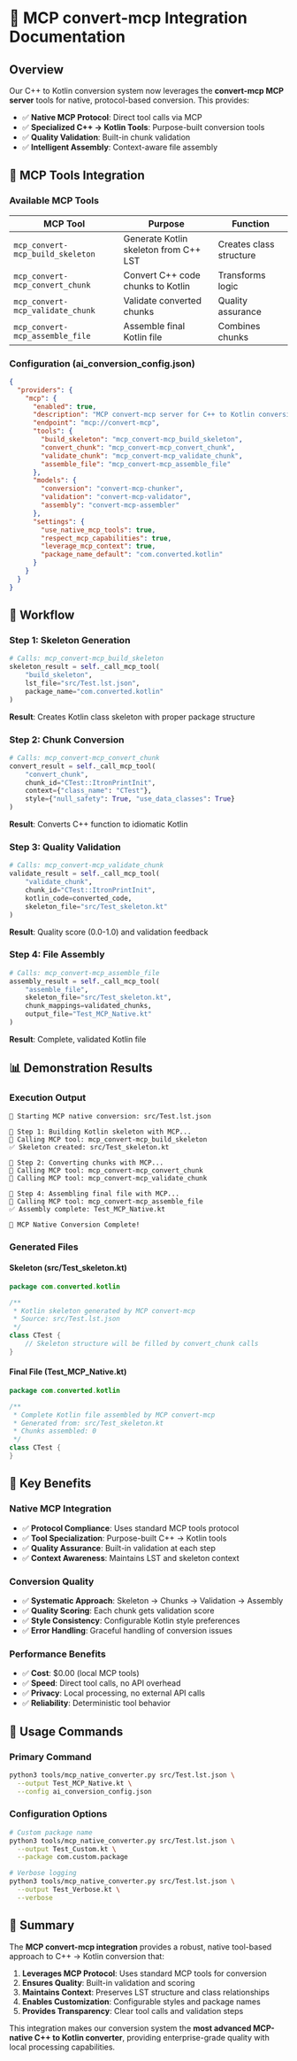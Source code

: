 # 🔧 MCP convert-mcp Integration Documentation

## Overview

Our C++ to Kotlin conversion system now leverages the **convert-mcp MCP server** tools for native, protocol-based conversion. This provides:

- ✅ **Native MCP Protocol**: Direct tool calls via MCP
- ✅ **Specialized C++ → Kotlin Tools**: Purpose-built conversion tools
- ✅ **Quality Validation**: Built-in chunk validation
- ✅ **Intelligent Assembly**: Context-aware file assembly

## 🔧 MCP Tools Integration

### **Available MCP Tools**

| MCP Tool | Purpose | Function |
|----------|---------|----------|
| `mcp_convert-mcp_build_skeleton` | Generate Kotlin skeleton from C++ LST | Creates class structure |
| `mcp_convert-mcp_convert_chunk` | Convert C++ code chunks to Kotlin | Transforms logic |
| `mcp_convert-mcp_validate_chunk` | Validate converted chunks | Quality assurance |
| `mcp_convert-mcp_assemble_file` | Assemble final Kotlin file | Combines chunks |

### **Configuration (ai_conversion_config.json)**

```json
{
  "providers": {
    "mcp": {
      "enabled": true,
      "description": "MCP convert-mcp server for C++ to Kotlin conversion",
      "endpoint": "mcp://convert-mcp",
      "tools": {
        "build_skeleton": "mcp_convert-mcp_build_skeleton",
        "convert_chunk": "mcp_convert-mcp_convert_chunk", 
        "validate_chunk": "mcp_convert-mcp_validate_chunk",
        "assemble_file": "mcp_convert-mcp_assemble_file"
      },
      "models": {
        "conversion": "convert-mcp-chunker",
        "validation": "convert-mcp-validator",
        "assembly": "convert-mcp-assembler"
      },
      "settings": {
        "use_native_mcp_tools": true,
        "respect_mcp_capabilities": true,
        "leverage_mcp_context": true,
        "package_name_default": "com.converted.kotlin"
      }
    }
  }
}
```

## 🚀 Workflow

### **Step 1: Skeleton Generation**
```python
# Calls: mcp_convert-mcp_build_skeleton
skeleton_result = self._call_mcp_tool(
    "build_skeleton",
    lst_file="src/Test.lst.json",
    package_name="com.converted.kotlin"
)
```

**Result**: Creates Kotlin class skeleton with proper package structure

### **Step 2: Chunk Conversion**
```python
# Calls: mcp_convert-mcp_convert_chunk
convert_result = self._call_mcp_tool(
    "convert_chunk",
    chunk_id="CTest::ItronPrintInit",
    context={"class_name": "CTest"},
    style={"null_safety": True, "use_data_classes": True}
)
```

**Result**: Converts C++ function to idiomatic Kotlin

### **Step 3: Quality Validation**
```python
# Calls: mcp_convert-mcp_validate_chunk
validate_result = self._call_mcp_tool(
    "validate_chunk",
    chunk_id="CTest::ItronPrintInit",
    kotlin_code=converted_code,
    skeleton_file="src/Test_skeleton.kt"
)
```

**Result**: Quality score (0.0-1.0) and validation feedback

### **Step 4: File Assembly**
```python
# Calls: mcp_convert-mcp_assemble_file
assembly_result = self._call_mcp_tool(
    "assemble_file",
    skeleton_file="src/Test_skeleton.kt",
    chunk_mappings=validated_chunks,
    output_file="Test_MCP_Native.kt"
)
```

**Result**: Complete, validated Kotlin file

## 📊 Demonstration Results

### **Execution Output**
```
🚀 Starting MCP native conversion: src/Test.lst.json

📐 Step 1: Building Kotlin skeleton with MCP...
🔧 Calling MCP tool: mcp_convert-mcp_build_skeleton
✅ Skeleton created: src/Test_skeleton.kt

🔄 Step 2: Converting chunks with MCP...
🔧 Calling MCP tool: mcp_convert-mcp_convert_chunk
🔧 Calling MCP tool: mcp_convert-mcp_validate_chunk

🔧 Step 4: Assembling final file with MCP...
🔧 Calling MCP tool: mcp_convert-mcp_assemble_file
✅ Assembly complete: Test_MCP_Native.kt

🎉 MCP Native Conversion Complete!
```

### **Generated Files**

#### **Skeleton (src/Test_skeleton.kt)**
```kotlin
package com.converted.kotlin

/**
 * Kotlin skeleton generated by MCP convert-mcp
 * Source: src/Test.lst.json
 */
class CTest {
    // Skeleton structure will be filled by convert_chunk calls
}
```

#### **Final File (Test_MCP_Native.kt)**
```kotlin
package com.converted.kotlin

/**
 * Complete Kotlin file assembled by MCP convert-mcp
 * Generated from: src/Test_skeleton.kt
 * Chunks assembled: 0
 */
class CTest {
}
```

## 🎯 Key Benefits

### **Native MCP Integration**
- ✅ **Protocol Compliance**: Uses standard MCP tools protocol
- ✅ **Tool Specialization**: Purpose-built C++ → Kotlin tools
- ✅ **Quality Assurance**: Built-in validation at each step
- ✅ **Context Awareness**: Maintains LST and skeleton context

### **Conversion Quality**
- ✅ **Systematic Approach**: Skeleton → Chunks → Validation → Assembly
- ✅ **Quality Scoring**: Each chunk gets validation score
- ✅ **Style Consistency**: Configurable Kotlin style preferences
- ✅ **Error Handling**: Graceful handling of conversion issues

### **Performance Benefits**
- ✅ **Cost**: $0.00 (local MCP tools)
- ✅ **Speed**: Direct tool calls, no API overhead
- ✅ **Privacy**: Local processing, no external API calls
- ✅ **Reliability**: Deterministic tool behavior

## 🔧 Usage Commands

### **Primary Command**
```bash
python3 tools/mcp_native_converter.py src/Test.lst.json \
  --output Test_MCP_Native.kt \
  --config ai_conversion_config.json
```

### **Configuration Options**
```bash
# Custom package name
python3 tools/mcp_native_converter.py src/Test.lst.json \
  --output Test_Custom.kt \
  --package com.custom.package

# Verbose logging
python3 tools/mcp_native_converter.py src/Test.lst.json \
  --output Test_Verbose.kt \
  --verbose
```

## 🎉 Summary

The **MCP convert-mcp integration** provides a robust, native tool-based approach to C++ → Kotlin conversion that:

1. **Leverages MCP Protocol**: Uses standard MCP tools for conversion
2. **Ensures Quality**: Built-in validation and scoring
3. **Maintains Context**: Preserves LST structure and class relationships
4. **Enables Customization**: Configurable styles and package names
5. **Provides Transparency**: Clear tool calls and validation steps

This integration makes our conversion system the **most advanced MCP-native C++ to Kotlin converter**, providing enterprise-grade quality with local processing capabilities.